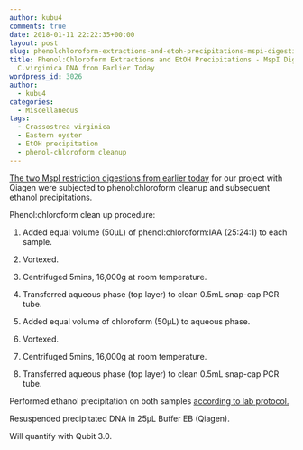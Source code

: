 ```yaml
---
author: kubu4
comments: true
date: 2018-01-11 22:22:35+00:00
layout: post
slug: phenolchloroform-extractions-and-etoh-precipitations-mspi-digestions-of-c-virginica-dna-from-earlier-today
title: Phenol:Chloroform Extractions and EtOH Precipitations - MspI Digestions of
  C.virginica DNA from Earlier Today
wordpress_id: 3026
author:
  - kubu4
categories:
  - Miscellaneous
tags:
  - Crassostrea virginica
  - Eastern oyster
  - EtOH precipitation
  - phenol-chloroform cleanup
---
```


[The two MspI restriction digestions from earlier today](2018/01/11/restriction-di…virginica-gdna.html) for our project with Qiagen were subjected to phenol:chloroform cleanup and subsequent ethanol precipitations.

Phenol:chloroform clean up procedure:





  1. Added equal volume (50μL) of phenol:chloroform:IAA (25:24:1) to each sample.



  2. Vortexed.



  3. Centrifuged 5mins, 16,000g at room temperature.



  4. Transferred aqueous phase (top layer) to clean 0.5mL snap-cap PCR tube.



  5. Added equal volume of chloroform (50μL) to aqueous phase.



  6. Vortexed.



  7. Centrifuged 5mins, 16,000g at room temperature.



  8. Transferred aqueous phase (top layer) to clean 0.5mL snap-cap PCR tube.






Performed ethanol precipitation on both samples [according to lab protocol.](httpss://github.com/RobertsLab/resources/blob/master/protocols/ethanol_precipitation_DNA.md)

Resuspended precipitated DNA in 25μL Buffer EB (Qiagen).

Will quantify with Qubit 3.0.

